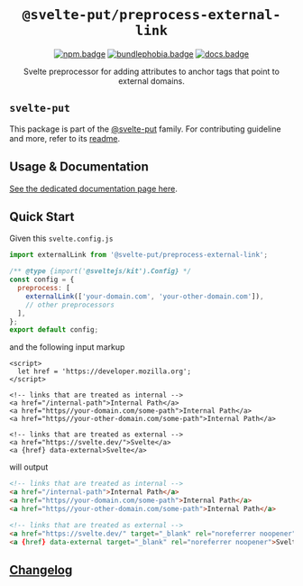 <div align="center">

# `@svelte-put/preprocess-external-link`

[![npm.badge]][npm] [![bundlephobia.badge]][bundlephobia] [![docs.badge]][docs]

Svelte preprocessor for adding attributes to anchor tags that point to external domains.

</div>

## `svelte-put`

This package is part of the [@svelte-put][github.monorepo] family. For contributing guideline and more, refer to its [readme][github.monorepo].

## Usage & Documentation

[See the dedicated documentation page here][docs].

## Quick Start

Given this `svelte.config.js`

```javascript
import externalLink from '@svelte-put/preprocess-external-link';

/** @type {import('@sveltejs/kit').Config} */
const config = {
  preprocess: [
    externalLink(['your-domain.com', 'your-other-domain.com']),
    // other preprocessors
  ],
};
export default config;
```

and the following input markup

```svelte
<script>
  let href = 'https://developer.mozilla.org';
</script>

<!-- links that are treated as internal -->
<a href="/internal-path">Internal Path</a>
<a href="https//your-domain.com/some-path">Internal Path</a>
<a href="https//your-other-domain.com/some-path">Internal Path</a>

<!-- links that are treated as external -->
<a href="https://svelte.dev/">Svelte</a>
<a {href} data-external>Svelte</a>
```

will output

```html
<!-- links that are treated as internal -->
<a href="/internal-path">Internal Path</a>
<a href="https//your-domain.com/some-path">Internal Path</a>
<a href="https//your-other-domain.com/some-path">Internal Path</a>

<!-- links that are treated as external -->
<a href="https://svelte.dev/" target="_blank" rel="noreferrer noopener">Svelte</a>
<a {href} data-external target="_blank" rel="noreferrer noopener">Svelte</a>
```

## [Changelog][github.changelog]

<!-- github specifics -->

[github.monorepo]: https://github.com/vnphanquang/svelte-put
[github.changelog]: https://github.com/vnphanquang/svelte-put/blob/main/packages/preprocess-external-link/CHANGELOG.md
[github.issues]: https://github.com/vnphanquang/svelte-put/issues?q=

<!-- heading badge -->

[npm.badge]: https://img.shields.io/npm/v/@svelte-put/preprocess-external-link
[npm]: https://www.npmjs.com/package/@svelte-put/preprocess-external-link
[bundlephobia.badge]: https://img.shields.io/bundlephobia/minzip/@svelte-put/preprocess-external-link?label=minzipped
[bundlephobia]: https://bundlephobia.com/package/@svelte-put/preprocess-external-link
[docs]: https://svelte-put.vnphanquang.com/docs/preprocess-external-link
[docs.badge]: https://img.shields.io/badge/-Docs%20Site-blue
